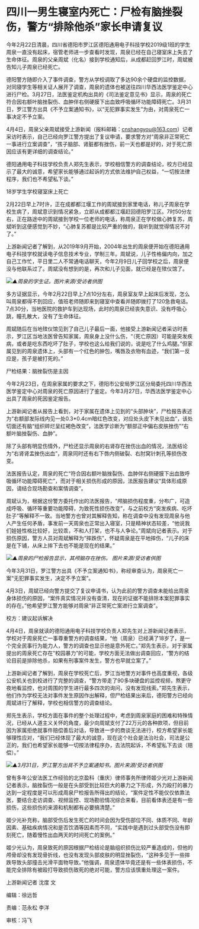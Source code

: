 # 四川一男生寝室内死亡：尸检有脑挫裂伤，警方“排除他杀”家长申请复议

今年2月22日清晨，四川省德阳市罗江区德阳通用电子科技学校2019级1班的学生周泉一直没有起床，宿管老师进一步查看时发现，周泉已经在自己寝室床上失去了生命体征。周泉的父亲周斌（化名）接到学校通知后，从成都赶回罗江时，周斌被告知儿子周泉已经死亡。

德阳警方随即介入了事件调查，警方从学校调取了多达90余个硬盘的监控数据，对同寝学生等相关证人展开了调查，周泉的遗体也被送往四川华西法医学鉴定中心进行尸检。3月27日，法医鉴定机构出具的《司法鉴定意见书》显示，周泉的死亡符合因右额叶脑挫裂伤、血肿伴右侧硬膜下出血致呼吸循环功能障碍死亡。3月31日，罗江警方出具《不予立案通知书》，以“无犯罪事实发生”为由，对周泉死亡一事决定不予立案。

4月4日，周泉父亲周斌接受上游新闻（报料邮箱：cnshangyou@163.com）记者采访时表示，自己已经向罗江警方提出了复议申请，要求警方对“周泉非正常死亡一事进行立案调查”，“孩子脑部、肾脏都有挫伤，前一天也都是好的，对于死亡原因应该有更详细的调查结论。”

德阳通用电子科技学校负责人郑先生表示，学校相信警方的调查结论，校方已经显示了最大的诚意，希望家长能够通过起诉的方式依法维护自己权益，“一切按法律程序，我们也不希望私下谈。”

18岁学生学校寝室床上死亡

2月22日早上7时许，正在成都都江堰工作的周斌接到家里电话，称儿子周泉在学校生病了，周斌意识到情况紧急，立即从成都都江堰赶回德阳罗江区。7时50分左右，正在路途中的周斌接到学校一位老师的电话，称周泉正在学校做心肺复苏，周斌听到这便感觉到不妙，“心肺复苏都是比较严重的做的，我听到就觉得情况不对了。”

上游新闻记者了解到，从2019年9月开始，2004年出生的周泉便开始在德阳通用电子科技学校就读电子信息技术专业，学制三年。周斌说，儿子性格偏内向，加之自己工作忙，平日里二人不常通电话聊天，今年2月9日儿子回学校之后，周泉便没与他联系过了。周斌没有想到的是，再次和儿子见面，就已经是在殡仪馆了。

![](https://inews.gtimg.com/om_bt/OvCYgGio_c9bHA5zEvS9x_HC3oVSdgohYTM1CtJgCrq0kAA/1000)_▲周泉的学生证。图片来源/受访者供图_

多方证据显示，今年2月22日早上7点10分左右，周泉室友早上起床后发现，怎么叫周泉都得不到回应，值班老师随即来到寝室中查看并随即拨打了120急救电话。7点30分，当地医院的救护车到达现场，此时的周泉已经丧失意识、没有呼吸心跳，瞳孔散大，没有了生命体征。

周斌随后在当地殡仪馆见到了自己儿子最后一面，他接受上游新闻记者采访时表示，罗江区当地法医曾告知家属，周泉身上没什么伤，“（死亡原因）可能是突发疾病，或者是吃东西吃坏了肚子，学校也这么给我们说的，说是吃了什么鸡腿。”但家属见到的周泉遗体上，头部有一个红色的肿包，嘴唇及衣物有血迹，“我们第一反应是，孩子是被打死的。”

尸检结果：脑挫裂伤是主因

今年2月23日，在周泉家属的要求之下，德阳市公安局罗江区分局委托四川华西法医学鉴定中心对周泉的死亡原因进行了鉴定。今年3月27日，华西法医学鉴定中心出具了周泉的死因鉴定报告。

上游新闻记者从报告上看到，对于家属在遗体上见到的“头部肿块”，尸检报告表述为“右额部发际线内见一处0.3*0.4cm暗红色改变，对应处头皮下未见出血”，该处切面还有脑“组织碎烂呈红褐色改变”，法医学诊断为“额部正中偏右皮肤挫伤”“右额叶脑挫裂伤、血肿”。

除了头部有明显伤情外，尸检还显示周泉的右肾存在挫伤出血的情况，法医结论为“右肾肾盂挫伤出血”，周泉同时还有右下唇内侧破裂、右肘窝针刺孔等损伤改变。

法医报告认定，周泉的死亡“符合因右额叶脑挫裂伤、血肿伴右侧硬膜下出血致呼吸循环功能障碍死亡”，而对于相关损伤形成的原因，法医报告建议“具体形成原因，请结合现场勘查和案情调查”。

周斌认为，根据这份警方委托作出的法医报告，“颅脑损伤程度重，分布广，可造成呼吸、循环等重要功能障碍，为致死性损伤改变”，与之前校方“突发疾病、吃坏肚子”等解释不一致。当地警方也曾对其解释告知，称在调查中没有发现周泉与他人产生任何矛盾，事发前一天周泉也正常出入寝室，只是精神状态较差，“他说我们娃娃性格比较好，比较乖，不和人打架，也不与人争论。”周斌向记者表示。对于损伤原因，警方人员对周斌解释为“摔跌伤”，怀疑周泉是在平地摔伤，“儿子的床是在下铺，从床上摔下去也不能是现在的结果。”

![](https://inews.gtimg.com/om_bt/OU39eLhYlLoipJrdFCDHURtv8IQGTIV9wCa-koTo6IvgEAA/1000)_▲周泉的尸检报告显示，其颅脑存在挫伤。 图片来源/受访者供图_

今年3月31日，罗江警方出具《不予立案通知书》，称经审查认为，周泉死亡一案“无犯罪事实发生，决定不予立案”。

4月3日，周斌已经向警方提交了复议申请书，认为此前的警方调查未能给出周泉身体损伤的原因，“案件真实情况并没有查清，现在的证据不能排除本案犯罪事实的存在。”他希望罗江警方能够对周泉“非正常死亡案进行立案调查”。

校方：建议起诉解决

4月4日，周泉就读的德阳通用电子科技学校负责人郑先生对上游新闻记者表示，学校对于周泉死亡一事尊重警方的调查结果，“他（周泉）已经满了18岁了，是一个完全民事行为能力人，警方的调查也显示他是意外死亡。”郑先生表示，对于家属提出的周泉死亡存在“校园暴力”的可能，学校方面无法做出调查回应，“警方的结论目前是排除他杀，如果有刑事案件发生，警方也早就立案了。”

上游新闻记者了解到，周泉在学校死亡后，罗江当地警方对事件也高度重视，各级公安机关也到校进行了完整的调查，“警方带走了90多块硬盘的监控视频，熬更守夜地看监控，也对周围的学生进行最多四次的询问，没有发现线索。”郑先生表示，他们作为学校无法对事件发生原因作出解释，但尸检结果出来后，德阳警方已经向周斌进行了解释，学校也相信警方的调查结论。

郑先生表示，学校方面在事件的整个处理过程中，考虑到周泉家庭的困难和特殊情况，已经从人道主义关怀的角度，最少向周斌支付了22万元的各种款项，但目前因为家属拒绝就事件赔偿善后对话，导致进一步的商谈无法进行，校方希望家长能够理性应对，“我们已经体现了最大的诚意，现在这个社会是法治社会，司法是公正的，我们也希望家长能够一切按法律程序办，去法院起诉，不希望私下去谈（赔偿）。”

![](https://inews.gtimg.com/om_bt/Oii_g4bmhij7ykVFEzPumfhf-VWtqvT2dfGHF1rZ8kxtUAA/1000)_▲3月31日，罗江警方出具不予立案通知书。图片来源/受访者供图_

曾有多年公安法医工作经验的北京盈科（重庆）律师事务所律师姬少光对上游新闻记者表示，脑挫裂伤一般是在头部受到比较巨大的暴力之下形成，外力殴打的暴力达到一定程度是可以形成周泉尸检报告所得出的结论，“案件定性不能仅仅依靠法医，要结合走访调查、视频监控、现场勘验情况综合来看，目前看体表还是有一些损伤，这些损伤的来源和机制都有必要搞清楚。”

姬少光补充称，脑部受伤后发生死亡的时间会因为受伤部位不同、体质不同、年龄因素、基础疾病情况和是否饮酒等因素而不同，“实践中是遇到过头部受伤没有即刻死亡，随着慢性出血两天的时间死亡的案例。”

姬少光认为，周泉致死的原因根据尸检结论是脑组织损伤比较严重造成的，但他的颅骨却没有发现骨折线，也没有发现头部皮肤的明显挫裂伤，“这种多见于一些摔跌导致头部撞击光滑平面物导致。”他强调，周泉遗体毕竟还是有一些体表损伤，不能完全排除有被殴打导致损伤致死的绝对可能，警方应该慎重处理这一案件。

上游新闻记者 沈度 文

编辑：徐远哲

责编：范永松 李洋

审核：冯飞

